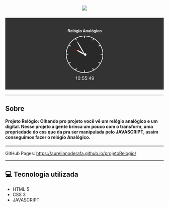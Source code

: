 <h2 align="center"> 
  <img src="https://user-images.githubusercontent.com/94250152/141869749-5ad0ea53-0545-4295-a562-aca1a5e3c19a.png">
</h2>

<img src="img.png">

---
## Sobre
#### **Projeto Relógio:**  Olhando pro projeto você vê um relógio analógico e um digital. Nesse projeto a gente brinca um pouco com o transform, uma propriedade do css que da pra ser manipulada pelo JAVASCRIPT, assim conseguimos fazer o relógio Analógico.

 ---
GitHub Pages: https://aurelianoderafa.github.io/projetoRelogio/

 ---
## 💻 Tecnologia utilizada
 * HTML 5 
 * CSS 3
 * JAVASCRIPT